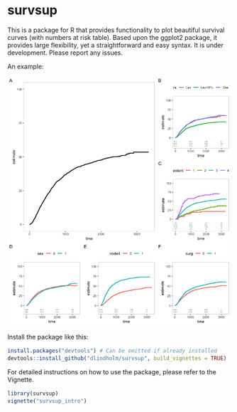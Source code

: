 # survsup

This is a package for R that provides functionality to plot beautiful survival curves (with numbers at risk table).
Based upon the ggplot2 package, it provides large flexibility, yet a straightforward and easy syntax. It is under
development. Please report any issues. 

An example: 

![](example.png)<!-- -->



Install the package like this:

```r
install.packages("devtools") # Can be omitted if already installed
devtools::install_github("dlindholm/survsup", build_vignettes = TRUE)
```

For detailed instructions on how to use the package, please refer to the Vignette.
```r
library(survsup)
vignette("survsup_intro")
```